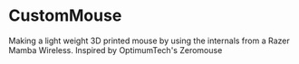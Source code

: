 # CustomMouse
Making a light weight 3D printed mouse by using the internals from a Razer Mamba Wireless. Inspired by OptimumTech's Zeromouse
